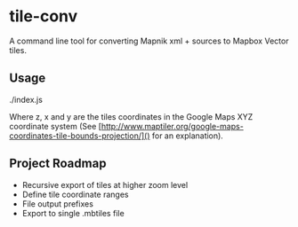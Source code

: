 # tile-conv
A command line tool for converting Mapnik xml + sources to Mapbox Vector tiles.

## Usage

./index.js <Mapnik xml file> <z> <x> <y>

Where z, x and y are the tiles coordinates in the Google Maps XYZ coordinate system (See [http://www.maptiler.org/google-maps-coordinates-tile-bounds-projection/]() for an explanation).

## Project Roadmap

* Recursive export of tiles at higher zoom level
* Define tile coordinate ranges
* File output prefixes
* Export to single .mbtiles file
